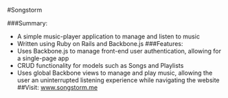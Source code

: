 #Songstorm

###Summary:
- A simple music-player application to manage and listen to music
- Written using Ruby on Rails and Backbone.js
###Features:
- Uses Backbone.js to manage front-end user authentication, allowing for a single-page app
- CRUD functionality for models such as Songs and Playlists
- Uses global Backbone views to manage and play music, allowing the user an uninterrupted listening experience while navigating the website
##Visit: www.songstorm.me